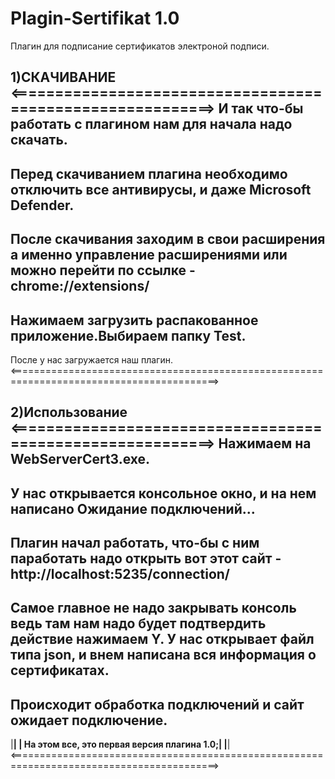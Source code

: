 # Plagin-Sertifikat 1.0
Плагин для подписание сертификатов электроной подписи.

1)СКАЧИВАНИЕ
<==========================================================>
И так что-бы работать с плагином нам для начала надо скачать.
-------------------------------------------------------------
Перед скачиванием плагина необходимо отключить все антивирусы, и даже Microsoft Defender.
-----------------------------------------------------------------------------------------
После скачивания заходим в свои расширения а именно управление расширениями или можно перейти по ссылке -chrome://extensions/
-----------------------------------------------------------------------------------------------------------------------------
Нажимаем загрузить распакованное приложение.Выбираем папку Test.
----------------------------------------------------------------
После у нас загружается наш плагин.
<==========================================================================================>

2)Использование
<==========================================================>
Нажимаем на WebServerCert3.exe.
-------------------------------
У нас открывается консольное окно, и на нем написано Ожидание подключений...
----------------------------------------------------------------------------
Плагин начал работать, что-бы с ним паработать надо открыть вот этот сайт - http://localhost:5235/connection/
-------------------------------------------------------------------------------------------------------------
Самое главное не надо закрывать консоль ведь там нам надо будет подтвердить действие нажимаем Y.
У нас открывает файл типа json, и внем написана вся информация о сертификатах.
-----------------------------------------------------------------------------------------------
Происходит обработка подключений и сайт ожидает подключение.
------------------------------------------------------------
|____________________________________________|
| На этом все, это первая версия плагина 1.0;|
|____________________________________________|
<==========================================================================================>


